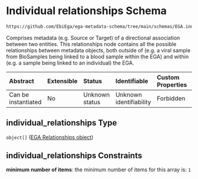 # Individual relationships Schema

```txt
https://github.com/EbiEga/ega-metadata-schema/tree/main/schemas/EGA.individual.json#/properties/individual_relationships
```

Comprises metadata (e.g. Source or Target) of a directional association between two entities. This relationships node contains all the possible relationships between metadata objects, both outside of (e.g. a viral sample from BioSamples being linked to a blood sample within the EGA) and within (e.g. a sample being linked to an individual) the EGA.

| Abstract            | Extensible | Status         | Identifiable            | Custom Properties | Additional Properties | Access Restrictions | Defined In                                                                |
| :------------------ | :--------- | :------------- | :---------------------- | :---------------- | :-------------------- | :------------------ | :------------------------------------------------------------------------ |
| Can be instantiated | No         | Unknown status | Unknown identifiability | Forbidden         | Forbidden             | none                | [EGA.individual.json*](../out/EGA.individual.json "open original schema") |

## individual_relationships Type

`object[]` ([EGA Relationships object](ega-2-definitions-ega-relationships-object.md))

## individual_relationships Constraints

**minimum number of items**: the minimum number of items for this array is: `1`

